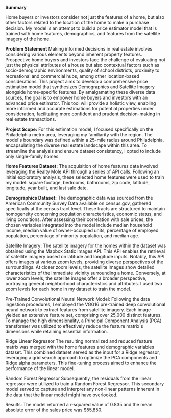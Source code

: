 **Summary**

Home buyers or investors consider not just the features of a home, but also other factors related to the location of the home to make a purchase decision. My model is an attempt to build a price estimator model that is trained with home features, demographics, and features from the satellite imagery of the home.

**Problem Statement**
Making informed decisions in real estate involves considering various elements beyond inherent property features. Prospective home buyers and investors face the challenge of evaluating not just the physical attributes of a house but also contextual factors such as socio-demographic environments, quality of school districts, proximity to recreational and commercial hubs, among other location-based considerations. This project aims to develop a comprehensive price estimation model that synthesizes Demographics and Satellite Imagery alongside home-specific features. By amalgamating these diverse data sources, the goal is to empower home buyers and investors with an advanced price estimator. This tool will provide a holistic view, enabling more informed and accurate estimations for potential properties under consideration, facilitating more confident and prudent decision-making in real estate transactions.

**Project Scope:**
For this estimation model, I focused specifically on the Philadelphia metro area, leveraging my familiarity with the region. The model's boundary was defined within a 25-mile radius around Philadelphia, encapsulating the diverse real estate landscape within this area. To streamline the analysis and ensure dataset consistency, I opted to include only single-family homes. 

**Home Features Dataset:**
The acquisition of home features data involved leveraging the Realty Mole API through a series of API calls. Following an initial exploratory analysis, these selected home features were used to train my model: square footage, bedrooms, bathrooms, zip code, latitude, longitude, year built, and last sale date.

**Demographics Dataset:**
The demographic data was sourced from the American Community Survey Data available on census.gov, gathered specifically at the census tract level. These tracts are structured to maintain homogeneity concerning population characteristics, economic status, and living conditions. After assessing their correlation with sale prices, the chosen variables integrated into the model include median household income, median value of owner-occupied units, percentage of employed population, percentage of minority population, and median age.

Satellite Imagery:
The satellite imagery for the homes within the dataset was obtained using the Mapbox Static Images API. This API enables the retrieval of satellite imagery based on latitude and longitude inputs. Notably, this API offers images at various zoom levels, providing diverse perspectives of the surroundings. At closer zoom levels, the satellite images show detailed characteristics of the immediate vicinity surrounding a home. Conversely, at lower zoom levels, the satellite images offer a broader perspective, portraying general neighborhood characteristics and attributes. I used two zoom levels for each home in my dataset to train the model.

Pre-Trained Convolutional Neural Network Model:
Following the data ingestion procedures, I employed the VGG16 pre-trained deep convolutional neural network to extract features from satellite imagery. Each image yielded an extensive feature set, comprising over 25,000 distinct features. To manage the high dimensionality, a Principal Component Analysis (PCA) transformer was utilized to effectively reduce the feature matrix's dimensions while retaining essential information.

Ridge Linear Regressor
The resulting normalized and reduced feature matrix was merged with the home features and demographic variables dataset. This combined dataset served as the input for a Ridge regressor, leveraging a grid search approach to optimize the PCA components and Ridge alpha parameters. This fine-tuning process aimed to enhance the performance of the linear model.

Random Forest Regressor
Subsequently, the residuals from the linear regressor were utilized to train a Random Forest Regressor. This secondary model served to capture and interpret any non-linear patterns inherent in the data that the linear model might have overlooked.

Results: The model returned a r-squared value of 0.835 and the mean absolute error of the sales price was $55,850.
